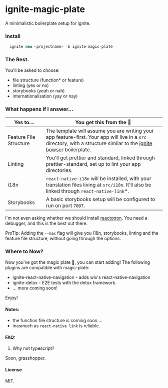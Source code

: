 # ignite-magic-plate

A minimalistic boilerplate setup for ignite.

### Install

```js
  ignite new <projectname> -b ignite-magic-plate 
```

### The Rest.

You'll be asked to choose: 
 - file structure (function* or feature)
 - linting (yes or no)
 - storybooks (yeah or nah)
 - internationalisation (yay or nay)

### What happens if I answer...
Yes to.... | You get this from the :robot:
------------ | -------------
Feature File Structure | The template will assume you are writing your app  feature-first. Your app will live in a `src` directory, with a structure similar to the [ignite bowser](https://github.com/infinitered/ignite-ir-boilerplate-bowser/#quick-start) boilerplate.
Linting | You'll get prettier and standard, linked through prettier-standard, set up to lint your app directories.
i18n | `react-native-i18n` will be installed, with your translation files living at `src/i18n`. It'll also be linked through `react-native-link`*.
Storybooks | A basic storybooks setup will be configured to run on port `7007`.

I'm not even asking whether we should install [reactotron](https://github.com/infinitered/reactotron). You need a debugger, and this is the best out there.

ProTip: Adding the `--max` flag will give you i18n, storybooks, linting and the feature file structure, without going through the options.

### Where to Now?
Now you've got the magic plate :fork_and_knife:, you can start adding! The following plugins are compatible with magic-plate:

* ignite-react-native-navigation - adds wix's react-native-navigation
* ignite-detox - E2E tests with the detox framework.
* ... more coming soon!

Enjoy!

#### Notes: 
* the function file structure is coming soon....
* inasmuch as `react-native link` is reliable.

#### FAQ: 

1. Why not typescript?

Soon, grasshopper.

#### License
MIT.
